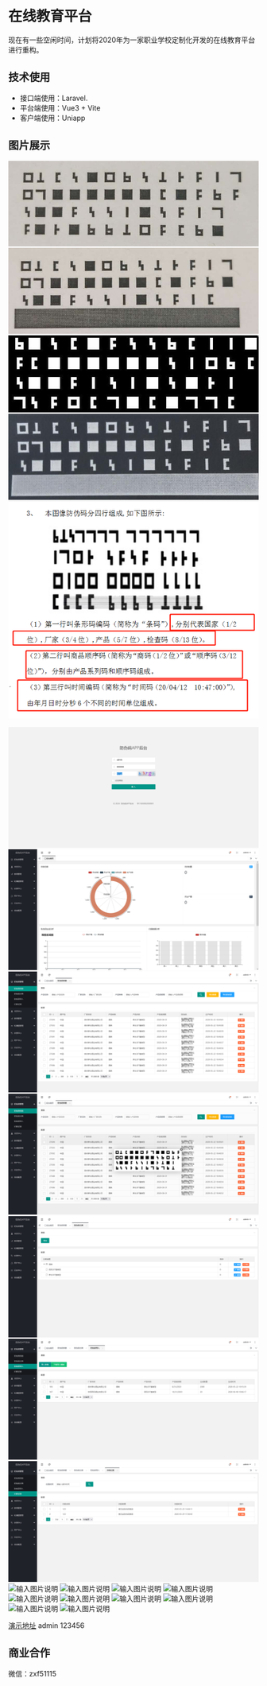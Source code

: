 # 在线教育平台

现在有一些空闲时间，计划将2020年为一家职业学校定制化开发的在线教育平台进行重构。

## 技术使用

- 接口端使用：Laravel.
- 平台端使用：Vue3 + Vite
- 客户端使用：Uniapp


## 图片展示
![1](./public/preview/1.jpg)
![2](./public/preview/2.jpg)
![3](https://github.com/zxf5115/security-code-identification/blob/main/public/preview/3.jpg)
![输入图片说明](public/preview/4.jpg)
![输入图片说明](public/preview/5.png)

![输入图片说明](public/preview/6.png)
![输入图片说明](public/preview/7.png)
![输入图片说明](public/preview/8.png)
![输入图片说明](public/preview/9.png)
![输入图片说明](public/preview/10.png)
![输入图片说明](public/preview/11.png)
![输入图片说明](public/preview/12.png)
![输入图片说明](public/preview/13.png)
![输入图片说明](public/preview/14.png)
![输入图片说明](public/preview/15.png)
![输入图片说明](public/preview/16.png)
![输入图片说明](public/preview/17.png)
![输入图片说明](public/preview/18.png)
![输入图片说明](public/preview/19.png)
![输入图片说明](public/preview/20.png)
![输入图片说明](public/preview/21.png)
![输入图片说明](public/preview/22.png)

[演示地址](https://develop.platform.xiechengfuwu.cn/)
admin
123456

## 商业合作
微信：zxf51115
